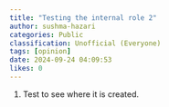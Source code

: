 ```yaml
---
title: "Testing the internal role 2"
author: sushma-hazari
categories: Public
classification: Unofficial (Everyone)
tags: [opinion]
date: 2024-09-24 04:09:53 
likes: 0
---
```


1. Test to see where it is  created.
